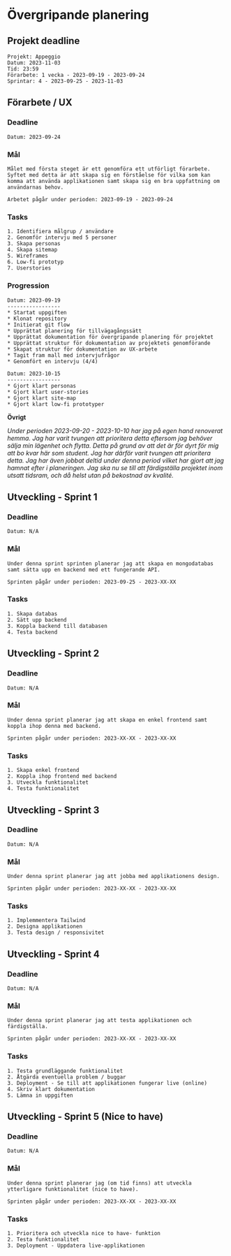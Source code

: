 # Övergripande planering

## Projekt deadline

    Projekt: Appeggio
    Datum: 2023-11-03
    Tid: 23:59
    Förarbete: 1 vecka - 2023-09-19 - 2023-09-24
    Sprintar: 4 - 2023-09-25 - 2023-11-03

## Förarbete / UX

### Deadline

    Datum: 2023-09-24

### Mål

    Målet med första steget är ett genomföra ett utförligt förarbete. Syftet med detta är att skapa sig en förståelse för vilka som kan komma att använda applikationen samt skapa sig en bra uppfattning om användarnas behov.

    Arbetet pågår under perioden: 2023-09-19 - 2023-09-24

### Tasks

    1. Identifiera målgrup / användare
    2. Genomför intervju med 5 personer
    3. Skapa personas
    4. Skapa sitemap
    5. Wireframes
    6. Low-fi prototyp
    7. Userstories

### Progression

    Datum: 2023-09-19
    -----------------
    * Startat uppgiften
    * Klonat repository
    * Initierat git flow
    * Upprättat planering för tillvägagångssätt
    * Upprättat dokumentation för övergripande planering för projektet
    * Upprättat struktur för dokumentation av projektets genomförande
    * Skapat struktur för dokumentation av UX-arbete
    * Tagit fram mall med intervjufrågor
    * Genomfört en intervju (4/4)

    Datum: 2023-10-15
    -----------------
    * Gjort klart personas
    * Gjort klart user-stories
    * Gjort klart site-map
    * Gjort klart low-fi prototyper

    
**Övrigt**

_Under perioden 2023-09-20 - 2023-10-10 har jag på egen hand renoverat hemma. Jag har varit tvungen att prioritera detta eftersom_
_jag behöver sälja min lägenhet och flytta. Detta på grund av att det är för dyrt för mig att bo kvar här som student._ 
_Jag har därför varit tvungen att prioritera detta. Jag har även jobbat deltid under denna period vilket har gjort att_
_jag hamnat efter i planeringen. Jag ska nu se till att färdigställa projektet inom utsatt tidsram, och då helst utan_
_på bekostnad av kvalité._

## Utveckling - Sprint 1

### Deadline

    Datum: N/A

### Mål

    Under denna sprint sprinten planerar jag att skapa en mongodatabas samt sätta upp en backend med ett fungerande API.

    Sprinten pågår under perioden: 2023-09-25 - 2023-XX-XX

### Tasks

    1. Skapa databas
    2. Sätt upp backend
    3. Koppla backend till databasen
    4. Testa backend

## Utveckling - Sprint 2

### Deadline

    Datum: N/A

### Mål

    Under denna sprint planerar jag att skapa en enkel frontend samt koppla ihop denna med backend.

    Sprinten pågår under perioden: 2023-XX-XX - 2023-XX-XX

### Tasks

    1. Skapa enkel frontend
    2. Koppla ihop frontend med backend
    3. Utveckla funktionalitet
    4. Testa funktionalitet

## Utveckling - Sprint 3

### Deadline

    Datum: N/A

### Mål

    Under denna sprint planerar jag att jobba med applikationens design.

    Sprinten pågår under perioden: 2023-XX-XX - 2023-XX-XX

### Tasks

    1. Implemmentera Tailwind
    2. Designa applikationen
    3. Testa design / responsivitet

## Utveckling - Sprint 4

### Deadline

    Datum: N/A

### Mål

    Under denna sprint planerar jag att testa applikationen och färdigställa.

    Sprinten pågår under perioden: 2023-XX-XX - 2023-XX-XX

### Tasks

    1. Testa grundläggande funktionalitet
    2. Åtgärda eventuella problem / buggar
    3. Deployment - Se till att applikationen fungerar live (online)
    4. Skriv klart dokumentation
    5. Lämna in uppgiften

## Utveckling - Sprint 5 (Nice to have)

### Deadline

    Datum: N/A

### Mål

    Under denna sprint planerar jag (om tid finns) att utveckla ytterligare funktionalitet (nice to have).

    Sprinten pågår under perioden: 2023-XX-XX - 2023-XX-XX

### Tasks

    1. Prioritera och utveckla nice to have- funktion
    2. Testa funktionalitet
    3. Deployment - Uppdatera live-applikationen
